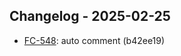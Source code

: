 ## Changelog - 2025-02-25

- [FC-548](https://fordeer.atlassian.net/FC-548): auto comment (b42ee19)

